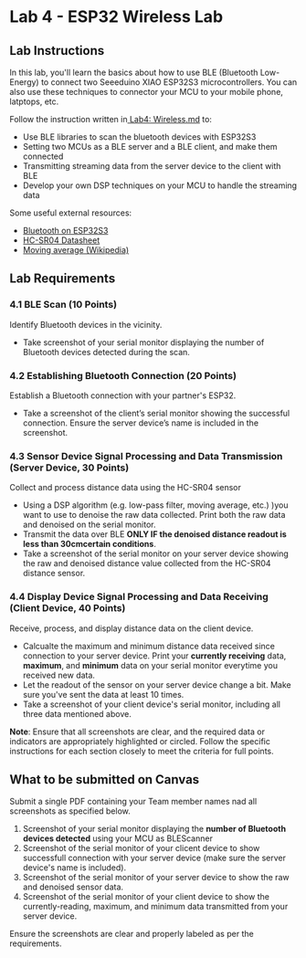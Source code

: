# Lab 4 - ESP32 Wireless Lab

## Lab Instructions

In this lab, you'll learn the basics about how to use BLE (Bluetooth Low-Energy) to connect two Seeeduino XIAO ESP32S3 microcontrollers. You can also use these techniques to connector your MCU to your mobile phone, latptops, etc.

Follow the instruction written in[ Lab4: Wireless.md](https://github.com/GIXLabs/TECHIN514_W24/blob/main/Lab2_component-selection/Lab4_wireless.md) to:

* Use BLE libraries to scan the bluetooth devices with ESP32S3
* Setting two MCUs as a BLE server and a BLE client, and make them connected
* Transmitting streaming data from the server device to the client with BLE
* Develop your own DSP techniques on your MCU to handle the streaming data

Some useful external resources:

* [Bluetooth on ESP32S3](https://wiki.seeedstudio.com/xiao_esp32s3_bluetooth)
* [HC-SR04 Datasheet](https://www.handsontec.com/dataspecs/HC-SR04-Ultrasonic.pdf)
* [Moving average (Wikipedia)](https://en.wikipedia.org/wiki/Moving_average)

## Lab Requirements

### 4.1 BLE Scan (10 Points)

Identify Bluetooth devices in the vicinity.

* Take screenshot of your serial monitor displaying the number of Bluetooth devices detected during the scan.

### 4.2 Establishing Bluetooth Connection (20 Points)

Establish a Bluetooth connection with your partner's ESP32.

- Take a screenshot of the client’s serial monitor showing the successful connection. Ensure the server device’s name is included in the screenshot.

### 4.3 Sensor Device Signal Processing and Data Transmission (Server Device, 30 Points)

Collect and process distance data using the HC-SR04 sensor

- Using a DSP algorithm (e.g. low-pass filter, moving average, etc.) )you want to use to denoise the raw data collected. Print both the raw data and denoised on the serial monitor.
- Transmit the data over BLE **ONLY IF the denoised distance readout is less than 30cmcertain conditions**.
- Take a screenshot of the serial monitor on your server device showing the raw and denoised distance value collected from the HC-SR04 distance sensor.

### 4.4 Display Device Signal Processing and Data Receiving (Client Device, 40 Points)

Receive, process, and display distance data on the client device.

- Calcualte the maximum and minimum distance data received since connection to your server device. Print your **currently receiving** data, **maximum**, and **minimum** data on your serial monitor everytime you received new data.
- Let the readout of the sensor on your server device change a bit. Make sure you've sent the data at least 10 times.
- Take a screenshot of your client device's serial monitor, including all three data mentioned above.

**Note**: Ensure that all screenshots are clear, and the required data or indicators are appropriately highlighted or circled. Follow the specific instructions for each section closely to meet the criteria for full points.

## What to be submitted on Canvas

Submit a single PDF containing your Team member names nad all screenshots as specified below.

1. Screenshot of your serial monitor displaying the **number of Bluetooth devices detected** using your MCU as BLEScanner
2. Screenshot of the serial monitor of your clicent device to show successfull connection with your server device (make sure the server device's name is included).
3. Screenshot of the serial monitor of your server device to show the raw and denoised sensor data.
4. Screenshot of the serial monitor of your client device to show the currently-reading, maximum, and minimum data transmitted from your server device.

Ensure the screenshots are clear and properly labeled as per the requirements.
